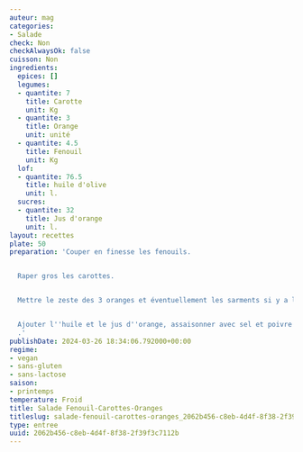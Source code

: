 ```yaml
---
auteur: mag
categories:
- Salade
check: Non
checkAlwaysOk: false
cuisson: Non
ingredients:
  epices: []
  legumes:
  - quantite: 7
    title: Carotte
    unit: Kg
  - quantite: 3
    title: Orange
    unit: unité
  - quantite: 4.5
    title: Fenouil
    unit: Kg
  lof:
  - quantite: 76.5
    title: huile d'olive
    unit: l.
  sucres:
  - quantite: 32
    title: Jus d'orange
    unit: l.
layout: recettes
plate: 50
preparation: 'Couper en finesse les fenouils.


  Raper gros les carottes.


  Mettre le zeste des 3 oranges et éventuellement les sarments si y a la motive.


  Ajouter l''huile et le jus d''orange, assaisonner avec sel et poivre à convenance
  .'
publishDate: 2024-03-26 18:34:06.792000+00:00
regime:
- vegan
- sans-gluten
- sans-lactose
saison:
- printemps
temperature: Froid
title: Salade Fenouil-Carottes-Oranges
titleslug: salade-fenouil-carottes-oranges_2062b456-c8eb-4d4f-8f38-2f39f3c7112b
type: entree
uuid: 2062b456-c8eb-4d4f-8f38-2f39f3c7112b
---
```

